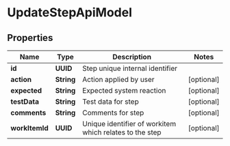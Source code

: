 

# UpdateStepApiModel


## Properties

| Name | Type | Description | Notes |
|------------ | ------------- | ------------- | -------------|
|**id** | **UUID** | Step unique internal identifier |  |
|**action** | **String** | Action applied by user |  [optional] |
|**expected** | **String** | Expected system reaction |  [optional] |
|**testData** | **String** | Test data for step |  [optional] |
|**comments** | **String** | Comments for step |  [optional] |
|**workItemId** | **UUID** | Unique identifier of workitem which relates to the step |  [optional] |



